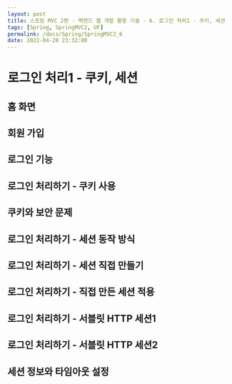 ```yaml
---
layout: post
title: 스프링 MVC 2편 - 백엔드 웹 개발 활용 기술 - 6. 로그인 처리1 - 쿠키, 세션
tags: [Spring, SpringMVC2, UF]
permalink: /docs/Spring/SpringMVC2_6
date: 2022-04-28 23:32:00
---
```

# 로그인 처리1 - 쿠키, 세션

## 홈 화면

## 회원 가입

## 로그인 기능

## 로그인 처리하기 - 쿠키 사용

## 쿠키와 보안 문제

## 로그인 처리하기 - 세션 동작 방식

## 로그인 처리하기 - 세션 직접 만들기

## 로그인 처리하기 - 직접 만든 세션 적용

## 로그인 처리하기 - 서블릿 HTTP 세션1

## 로그인 처리하기 - 서블릿 HTTP 세션2

## 세션 정보와 타임아웃 설정